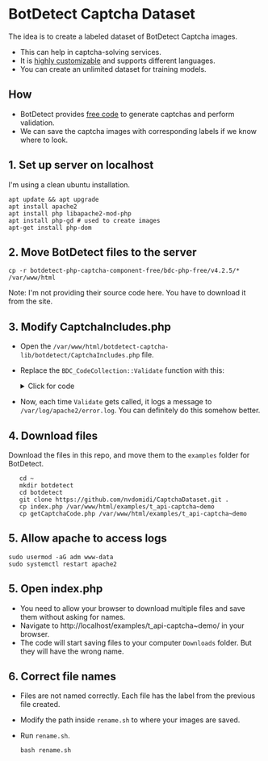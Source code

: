# BotDetect Captcha Dataset

The idea is to create a labeled dataset of BotDetect Captcha images.
- This can help in captcha-solving services.
- It is [highly customizable](https://captcha.com/demos/features/captcha-demo.aspx) and supports different languages.
- You can create an unlimited dataset for training models.

## How

- BotDetect provides [free code](https://captcha.com/captcha-download.html) to generate captchas and perform validation.
- We can save the captcha images with corresponding labels if we know where to look.

## 1. Set up server on localhost

I'm using a clean ubuntu installation.

```
apt update && apt upgrade
apt install apache2
apt install php libapache2-mod-php
apt install php-gd # used to create images
apt-get install php-dom
```

## 2. Move BotDetect files to the server

```
cp -r botdetect-php-captcha-component-free/bdc-php-free/v4.2.5/* /var/www/html
```

Note: I'm not providing their source code here. You have to download it from the site.

## 3. Modify CaptchaIncludes.php

- Open the `/var/www/html/botdetect-captcha-lib/botdetect/CaptchaIncludes.php` file.
- Replace the `BDC_CodeCollection::Validate` function with this:
    <details>
      <summary>Click for code</summary>
      <br>

      
      public function Validate($_Idcxkijedyxmg1y6y977paakc3, $_1qrcdti3d2yej6sbz7swvg95h2, $_Op7nxoxp3ee2xwxdwkkki, $_02pd2yu3k8aw6fphlazh8te5zg, $_l213eq4mg0cna6z2, $_Ocsxudjdpvrtxie975t3i = 1200 ) { if (!BDC_StringHelper::HasValue($_1qrcdti3d2yej6sbz7swvg95h2)) { return false; } if (!BDC_StringHelper::HasValue($_Idcxkijedyxmg1y6y977paakc3)) { $this->kbwl5($_1qrcdti3d2yej6sbz7swvg95h2, $_l213eq4mg0cna6z2, false, null); return false; } $_ijugle688vl9bwulnmesyq0fb1 = false; $_0moeuu48y7m7a3v464nfbs4isx = null; if ($this->wyzwe($_1qrcdti3d2yej6sbz7swvg95h2)) { $_0moeuu48y7m7a3v464nfbs4isx = $this->in8o0($_1qrcdti3d2yej6sbz7swvg95h2); $_lt1owygc3wv2qrha = true; if ($_lt1owygc3wv2qrha){ $_ovks07xo2fq2flyp = BDC_AESEncryption::Decrypt($_0moeuu48y7m7a3v464nfbs4isx->get_CaptchaCode(), $_1qrcdti3d2yej6sbz7swvg95h2); error_log('CAPTCHA Code: ' . $_ovks07xo2fq2flyp); $_ipl3u3p2w2feik645uug0 = null; if ($_Op7nxoxp3ee2xwxdwkkki == null){ $_Idcxkijedyxmg1y6y977paakc3 = BDC_StringHelper::Uppercase($_Idcxkijedyxmg1y6y977paakc3); $_ipl3u3p2w2feik645uug0 = $_ovks07xo2fq2flyp; } else { $_ipl3u3p2w2feik645uug0 = BDC_StringHelper::ConvertCharToCase($_ovks07xo2fq2flyp, $_Op7nxoxp3ee2xwxdwkkki); } if (strcmp($_Idcxkijedyxmg1y6y977paakc3, $_ipl3u3p2w2feik645uug0) == 0) { if (!$_0moeuu48y7m7a3v464nfbs4isx->HasExpired($_Ocsxudjdpvrtxie975t3i)) { $_ijugle688vl9bwulnmesyq0fb1 = true; } } } $this->kbwl5($_1qrcdti3d2yej6sbz7swvg95h2, $_l213eq4mg0cna6z2, $_ijugle688vl9bwulnmesyq0fb1, $_0moeuu48y7m7a3v464nfbs4isx); } return $_ijugle688vl9bwulnmesyq0fb1; }
      

    </details>
- Now, each time `Validate` gets called, it logs a message to `/var/log/apache2/error.log`. You can definitely do this somehow better.

## 4. Download files

Download the files in this repo, and move them to the `examples` folder for BotDetect.


   ``` 
      cd ~
      mkdir botdetect
      cd botdetect
      git clone https://github.com/nvdomidi/CaptchaDataset.git .
      cp index.php /var/www/html/examples/t_api-captcha~demo
      cp getCaptchaCode.php /var/www/html/examples/t_api-captcha~demo
   ```

## 5. Allow apache to access logs

```
sudo usermod -aG adm www-data
sudo systemctl restart apache2
```


## 5. Open index.php

- You need to allow your browser to download multiple files and save them without asking for names.
- Navigate to http://localhost/examples/t_api-captcha~demo/ in your browser.
- The code will start saving files to your computer `Downloads` folder. But they will have the wrong name.

## 6. Correct file names

- Files are not named correctly. Each file has the label from the previous file created.
- Modify the path inside `rename.sh` to where your images are saved.
- Run `rename.sh`.

   ```bash rename.sh```


